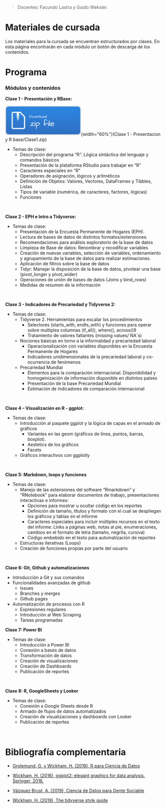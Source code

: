 > Docentes: Facundo Lastra y Guido Weksler.

# Materiales de cursada
Los materiales para la cursada se encuentran estructurados por clases. En esta página encontrarán en cada módulo un botón de descarga de los contenidos. 

# Programa

### Módulos y contenidos

__Clase 1 - Presentación y RBase:__

![](img/Download.png){width="60%"}(Clase 1 - Presentacion y R base/Clase1.zip)


+ Temas de clase: 
  +	Descripción del programa “R”. Lógica sintáctica del lenguaje y comandos básicos 
  +	Presentación de la plataforma RStudio para trabajar en “R”
  +	Caracteres especiales en “R”
  +	Operadores de asignación, lógicos y aritméticos
  +	Definición de Objetos: Valores, Vectores, DataFrames y Tibbles, Listas
  +	Tipos de variable (numérica, de caracteres, factores, lógicas)
  +	Funciones

<br>

__Clase 2 - EPH e Intro a Tidyverse:__
  
 
+ Temas de clase:
  +	Presentación de la Encuesta Permanente de Hogares (EPH).
  +	Lectura de bases de datos de distintos formatos/extensiones.
  +	Recomendaciones para análisis exploratorio de la base de datos 
  +	Limpieza de Base de datos: Renombrar y recodificar variables
  +	Creación de nuevas variables, selección de variables, ordenamiento y agrupamiento de la base de datos para realizar estimaciones.
  +	Aplicación de filtros sobre la base de datos
  +	Tidyr: Manejar la disposición de la base de datos, pivotear una base (pivot_longer y pivot_wider)
  +	Operaciones de unión de bases de datos (Joins y bind_rows) 
  +	Medidas de resumen de la información

  
<br>

__Clase 3 - Indicadores de Precariedad y Tidyverse 2:__
  
 
+ Temas de clase:
  + Tidyverse 2. Herramientas para escalar los procedimientos
    +  Selectores (starts_with, endts_with) y funciones para operar sobre multiples columnas (if_all(), where(), across()9
    +  Tratamiento de valores faltantes (missing values/ NA´s)
  +	Nociones básicas en torno a la informalidad y precariedad laboral
    + Operacionalización con variables disponibles en la Encuesta Permanente de Hogares
    + Indicadores unidimensionales de la precariedad laboral y co-ocurrencia de fenómenos	  
  +	Precariedad Mundial
    + Elementos para la comparación internacional. Disponibilidad y homogeinización de información disponible en distintos países
    + Presentación de la base Precariedad Mundial
    + Estimación de indicadores de comparación internacional


<br>

__Clase 4 – Visualización en R - ggplot:__

+ Temas de clase:
  + Introducción al paquete ggplot y la lógica de capas en el armado de gráficos 
    + Variantes en las geom (gráficos de línea, puntos, barras, boxplot).
    + Aestetics de los gráficos 
    + Facets
  + Gráficos interactivos con ggplotly 
<br>


__Clase 5: Markdown, loops y funciones__



+ Temas de clase:
  + Manejo de las extensiones del software “Rmarkdown” y “RNotebook” para elaborar documentos de trabajo, presentaciones interactivas e informes:
    + Opciones para mostrar u ocultar código en los reportes
    + Definición de tamaño, títulos y formato con el cual se despliegan los gráficos y tablas en el informe
    + Caracteres especiales para incluir múltiples recursos en el texto del informe: Links a páginas web, notas al pie, enumeraciones, cambios en el formato de letra (tamaño, negrita, cursiva)
    + Código embebido en el texto para automatización de reportes
  + Estructuras iterativas (Loops)
  + Creación de funciones propias por parte del usuario


<br>

__Clase 6: Git, Github y automatizaciones__

+ Introducción a Git y sus comandos
+ Funcionalidades avanzadas de github
  + Issues
  + Branches y merges
  + Github pages
+ Automatización de procesos con R
  + Expresiones regulares
  + Introducción al Web Scraping
  + Tareas programadas

__Clase 7: Power BI__

+ Temas de clase:
  + Introducción a Power BI
  + Conexión a bases de datos
  + Transformación de datos
  + Creación de visualizaciones
  + Creación de Dashboards
  + Publicación de reportes
  
<br>

__Clase 8: R, GoogleSheets y Looker__

+ Temas de clase:
  + Conexión a Google Sheets desde R
  + Armado de flujos de datos automatizados
  + Creación de visualizaciones y dashboards con Looker
  + Publicación de reportes

<br>

# Bibliografía complementaria

- [Grolemund, G. y Wickham, H. (2019), R para Ciencia de Datos](https://es.r4ds.hadley.nz)

- [Wickham, H. (2016), ggplot2: elegant graphics for data analysis. Springer, 2016. ](https://ggplot2-book.org/)

- [Vázquez Brust, A. (2019), Ciencia de Datos para Gente Sociable](https://bitsandbricks.github.io/ciencia_de_datos_gente_sociable/)

- [Wickham, H. (2019), The tidyverse style guide](https://style.tidyverse.org/)
